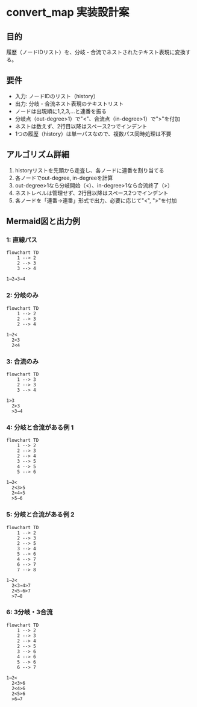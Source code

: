 # convert_map 実装設計案

## 目的
履歴（ノードIDリスト）を、分岐・合流でネストされたテキスト表現に変換する。

## 要件
- 入力: ノードIDのリスト（history）
- 出力: 分岐・合流ネスト表現のテキストリスト
- ノードは出現順に1,2,3,...と連番を振る
- 分岐点（out-degree>1）で"<"、合流点（in-degree>1）で">"を付加
- ネストは数えず、2行目以降はスペース2つでインデント
- 1つの履歴（history）は単一パスなので、複数パス同時処理は不要

## アルゴリズム詳細
1. historyリストを先頭から走査し、各ノードに連番を割り当てる
2. 各ノードでout-degree, in-degreeを計算
3. out-degree>1なら分岐開始（<）、in-degree>1なら合流終了（>）
4. ネストレベルは管理せず、2行目以降はスペース2つでインデント
5. 各ノードを「連番→連番」形式で出力、必要に応じて"<", ">"を付加

## Mermaid図と出力例

### 1: 直線パス
```mermaid
flowchart TD
    1 --> 2
    2 --> 3
    3 --> 4
```
```
1→2→3→4
```

### 2: 分岐のみ
```mermaid
flowchart TD
    1 --> 2
    2 --> 3
    2 --> 4
```
```
1→2<
  2<3
  2<4
```

### 3: 合流のみ
```mermaid
flowchart TD
    1 --> 3
    2 --> 3
    3 --> 4
```
```
1>3
  2>3
  >3→4
```

### 4: 分岐と合流がある例 1
```mermaid
flowchart TD
    1 --> 2
    2 --> 3
    2 --> 4
    3 --> 5
    4 --> 5
    5 --> 6
```
```
1→2<
  2<3>5
  2<4>5
  >5→6
```

### 5: 分岐と合流がある例 2
```mermaid
flowchart TD
    1 --> 2
    2 --> 3
    2 --> 5
    3 --> 4
    5 --> 6
    4 --> 7
    6 --> 7
    7 --> 8
```
```
1→2<
  2<3→4>7
  2<5→6>7
  >7→8
```

### 6: 3分岐・3合流
```mermaid
flowchart TD
    1 --> 2
    2 --> 3
    2 --> 4
    2 --> 5
    3 --> 6
    4 --> 6
    5 --> 6
    6 --> 7
```
```
1→2<
  2<3>6
  2<4>6
  2<5>6
  >6→7
```
